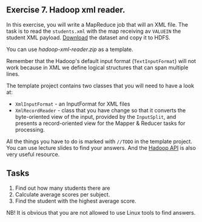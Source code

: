 ## Exercise 7. Hadoop xml reader.

In this exercise, you will write a MapReduce job that will an XML file.
The task is to read the `students.xml` with the map receiving av `VALUEIN` the student XML payload. [Download](https://raw.githubusercontent.com/naimdjon/ma120_f2016/master/exercise7_hadoop_xml_reader/students.xml) the dataset and copy it to HDFS.


You can use _hadoop-xml-reader.zip_ as a template.

Remember that the Hadoop's default input format (`TextInputFormat`) will not work because in XML we define logical structures that can span multiple lines. 

The template project contains two classes that you will need to have a look at:
* `XmlInputFormat` - an InputFormat for XML files
* `XmlRecordReader` - class that you have change so that it converts the byte-oriented view of the input, provided by the `InputSplit`, and presents a record-oriented view for the Mapper & Reducer tasks for processing.

All the things you have to do is marked with `//TODO` in the template project. You can use lecture slides to find your answers. And the [Hadoop API](https://hadoop.apache.org/docs/r2.7.3/api/) is also very useful resource.


## Tasks
1. Find out how many students there are
2. Calculate average scores per subject.
3. Find the student with the highest average score.

NB! It is obvious that you are not allowed to use Linux tools to find answers.
